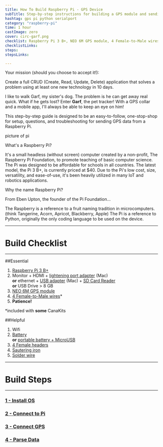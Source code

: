 ```yaml
---
title: How To Build Raspberry Pi - GPS Device
subTitle: Step-by-step instructions for building a GPS module and sending the data to a server
hashtag: gps pi python serialport
category: "raspberry-pi"
time: 1 hour
castImage: zero
cover: circ-garf.png
checklist: Raspberry Pi 3 B+, NEO 6M GPS module, 4 Female-to-Male wires, 4 Female headers, Sautering iron, Solder wire, External moniter with HDMI cord + lightening port adpater (for Mac users) + keyboard and mouse OR Pi wireless dongle OR ethernet cable + USB adapter (for Mac users), Battery (not necessary for testing), Wifi (not necessary for testing), Patience (last but NOT LEAST!)
checklistLinks:
steps:
stepsLinks:

---
```



Your mission (should you choose to accept it!): 

Create a full CRUD (Create, Read, Update, Delete) application that solves a problem using at least one new technology in 10 days.

I like to walk Garf, my sister's dog. The problem is he can get away real quick. What if he gets lost? Enter **Garf**, the pet tracker! With a GPS collar and a mobile app, I'll always be able to keep an eye on him!

This step-by-step guide is designed to be an easy-to-follow, one-stop-shop for setup, questions, and troubleshooting for sending GPS data from a Raspberry Pi.

picture of pi


What's a Raspberry Pi?

It's a small headless (without screen) computer created by a non-profit, The Raspberry Pi Foundation, to promote teaching of basic computer science. The Pi was designed to be affordable for schools in all countries. The latest model, the Pi 3 B+, is currently priced at $40. Due to the Pi's low cost, size, versatility, and ease-of-use, it's been heavily utilized in many IoT and robotics applications.

Why the name Raspberry Pi?

From Eben Upton, the founder of the Pi Foundation...

The Raspberry is a reference to a fruit naming tradition in microcomputers. (think Tangerine, Acorn, Apricot, Blackberry, Apple) The Pi is a reference to Python, originally the only coding language to be used on the device.

***

<h1 style="font-weight: bold">Build Checklist</h1>

***
##Essential

1) <a href="https://www.amazon.com/CanaKit-Raspberry-Ultimate-Starter-Clear/dp/B07BC567TW/ref=sr_1_6?s=electronics&ie=UTF8&qid=1550094539&sr=1-6&keywords=canakit+raspberry+pi+3" target="_blank">Raspberry Pi 3 B+</a>
2) Monitor + HDMI + <a href="https://www.amazon.com/AmazonBasics-Mini-DisplayPort-HDMI-Cable/dp/B0134V29UA/ref=sr_1_3?s=electronics&ie=UTF8&qid=1550098951&sr=1-3&keywords=hdmi+to+lightning+port" target="_blank">lightening port adapter</a> (Mac)  
**or** ethernet + <a href="https://www.amazon.com/AmazonBasics-1000-Gigabit-Ethernet-Adapter/dp/B00M77HMU0/ref=sr_1_3?s=electronics&ie=UTF8&qid=1550099115&sr=1-3&keywords=ethernet+to+usb+adapter" target="_blank">USB adapter</a> (Mac) +
<a href="https://www.amazon.com/UGREEN-Reader-Memory-Windows-Simultaneously/dp/B01EFPX9XA/ref=pd_lpo_vtph_147_tr_t_2?_encoding=UTF8&psc=1&refRID=G3BY2234F6DP9VJCRZWM">SD Card Reader</a>  
**or** USB Drive > 8 GB
3) <a href="https://www.amazon.com/DIYmall-AeroQuad-Antenna-Arduino-Aircraft/dp/B01H5FNA4K/ref=sr_1_1_sspa?s=electronics&ie=UTF8&qid=1550097557&sr=1-1-spons&keywords=neo6m+gps+module&psc=1" target="_blank">NEO 6M GPS module</a>
4) <a href="https://www.amazon.com/Elegoo-EL-CP-004-Multicolored-Breadboard-arduino/dp/B01EV70C78/ref=sr_1_2_sspa?s=electronics&ie=UTF8&qid=1550097630&sr=1-2-spons&keywords=female+to+male+jumper+wires&psc=1" target="_blank">4 Female-to-Male wires</a>*
5) **Patience!**

*included with **some** CanaKits

##Helpful

1) Wifi
2) <a href="https://www.amazon.com/dp/B0137ITW46/ref=psdc_10112773011_t1_B0137IPVY6" target="_blank">Battery</a>  
**or** <a href="https://www.amazon.com/dp/B0137ITW46/ref=psdc_10112773011_t1_B0137IPVY6" target="_blank">portable battery + MicroUSB</a>
3) <a href="https://www.amazon.com/VAPKER-2-54mm-Stackable-Straight-Arduino/dp/B01HHR77V8/ref=sr_1_4?s=electronics&ie=UTF8&qid=1550097290&sr=1-4&keywords=female+header" target="_blank">4 Female headers</a>
4) <a href="https://www.amazon.com/ANBES-Soldering-Iron-Kit-Electronics/dp/B06XZ31W3M/ref=sr_1_3?ie=UTF8&qid=1550097778&sr=8-3&keywords=sautering+iron" target="_blank">Sautering iron</a>
5) <a href="https://www.amazon.com/dp/B07J55HD6J/ref=sspa_dk_detail_0?psc=1&pd_rd_i=B07J55HD6J&pd_rd_w=m3pql&pf_rd_p=10ebaf99-73de-4f5d-a994-e7f5fc52f86f&pd_rd_wg=2MT0g&pf_rd_r=FY6RAJHMG98ZTYNP9866&pd_rd_r=4cd82a47-2fe2-11e9-891e-bb622be878cb" target="_blank">Solder wire</a>

***

<h1 style="font-weight: bold">Build Steps</h1>

***

<a href="#1"><h3>1 - Install OS</h3></a>
<a href="#2"><h3>2 - Connect to Pi</h3></a>
<a href="#3"><h3>3 - Connect GPS</h3></a>
<a href="#4"><h3>4 - Parse Data</h3></a>








